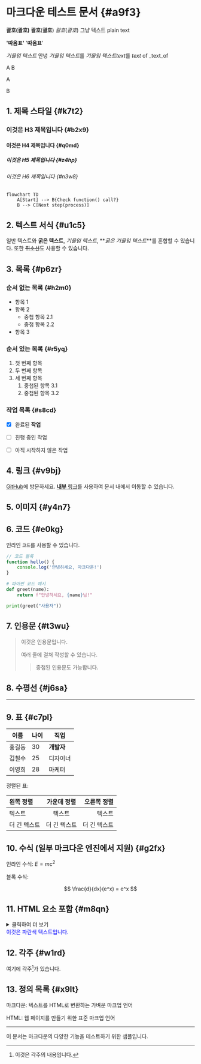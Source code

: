 # 마크다운 테스트 문서 {#a9f3}

**괄호(괄호)**
**괄호**(**괄호**)
_괄호_(_괄호_)
그냥 텍스트
plain text

**'따옴표'**
'**따옴표**'

_기울임 텍스트_ 안녕
*기울임 텍스트*를
*기울임 텍스트text*를
_text_ of
\_text_of

A
B

A

B

## 1. 제목 스타일 {#k7t2}

### 이것은 H3 제목입니다 {#b2x9}

#### 이것은 H4 제목입니다 {#q0md}

##### 이것은 H5 제목입니다 {#z4hp}

###### 이것은 H6 제목입니다 {#n3w8}

```mermaid
flowchart TD
    A[Start] --> B{Check function() call?}
    B --> C[Next step(process)]
```

## 2. 텍스트 서식 {#u1c5}

일반 텍스트와 **굵은 텍스트**, _기울임 텍스트_, **_굵은 기울임 텍스트_**를 혼합할 수 있습니다.
또한 ~~취소선~~도 사용할 수 있습니다.

## 3. 목록 {#p6zr}

### 순서 없는 목록 {#h2m0}

- 항목 1
- 항목 2
  - 중첩 항목 2.1
  - 중첩 항목 2.2
- 항목 3

### 순서 있는 목록 {#r5yq}

1. 첫 번째 항목
2. 두 번째 항목
3. 세 번째 항목
   1. 중첩된 항목 3.1
   2. 중첩된 항목 3.2

### 작업 목록 {#s8cd}

- [x] 완료된 **작업**

- [ ] 진행 중인 작업
- [ ] 아직 시작하지 않은 작업

## 4. 링크 {#v9bj}

[GitHub](https://github.com)에 방문하세요.
[**내부** 링크](#1-제목-스타일)를 사용하여 문서 내에서 이동할 수 있습니다.

## 5. 이미지 {#y4n7}

## 6. 코드 {#e0kg}

인라인 `코드`를 사용할 수 있습니다.

```javascript
// 코드 블록
function hello() {
	console.log('안녕하세요, 마크다운!')
}
```

```python
# 파이썬 코드 예시
def greet(name):
    return f"안녕하세요, {name}님!"

print(greet("사용자"))
```

## 7. 인용문 {#t3wu}

> 이것은 인용문입니다.
>
> 여러 줄에 걸쳐 작성할 수 있습니다.
>
> > 중첩된 인용문도 가능합니다.

## 8. 수평선 {#j6sa}

---

## 9. 표 {#c7pl}

| 이름   | 나이 | 직업       |
| ------ | ---- | ---------- |
| 홍길동 | 30   | **개발자** |
| 김철수 | 25   | 디자이너   |
| 이영희 | 28   | 마케터     |

정렬된 표:

| 왼쪽 정렬    | 가운데 정렬  |  오른쪽 정렬 |
| :----------- | :----------: | -----------: |
| 텍스트       |    텍스트    |       텍스트 |
| 더 긴 텍스트 | 더 긴 텍스트 | 더 긴 텍스트 |

## 10. 수식 (일부 마크다운 엔진에서 지원) {#g2fx}

인라인 수식: $E = mc^2$

블록 수식:

$$
\frac{d}{dx}(e^x) = e^x
$$

## 11. HTML 요소 포함 {#m8qn}

<details>
<summary>클릭하여 더 보기</summary>
숨겨진 내용이 여기에 표시됩니다.
</details>

<div style="color: blue;">
이것은 파란색 텍스트입니다.
</div>

## 12. 각주 {#w1rd}

여기에 각주[^1]가 있습니다.

[^1]: 이것은 각주의 내용입니다.

## 13. 정의 목록 {#x9lt}

마크다운: 텍스트를 HTML로 변환하는 가벼운 마크업 언어

HTML: 웹 페이지를 만들기 위한 표준 마크업 언어

---

이 문서는 마크다운의 다양한 기능을 테스트하기 위한 샘플입니다.
